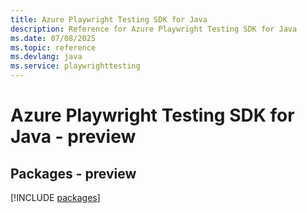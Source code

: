 ```yaml
---
title: Azure Playwright Testing SDK for Java
description: Reference for Azure Playwright Testing SDK for Java
ms.date: 07/08/2025
ms.topic: reference
ms.devlang: java
ms.service: playwrighttesting
---
```

# Azure Playwright Testing SDK for Java - preview
## Packages - preview
[!INCLUDE [packages](playwright-testing-index.md)]